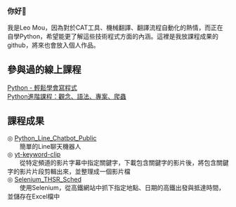 ### 你好👋
我是Leo Mou，因為對於CAT工具、機械翻譯、翻譯流程自動化的熱情，而正在自學Python，希望能更了解這些技術程式方面的內涵。這裡是我放課程成果的github，將來也會放入個人作品。

## 參與過的線上課程
[Python - 輕鬆學會寫程式](https://www.udemy.com/course/python-learn/) <br/>
[Python進階課程：觀念、語法、專案、爬蟲](https://www.udemy.com/course/pythonadvanced/)

## 課程成果
◎ [Python_Line_Chatbot_Public](https://github.com/Dreadtron/Python_Line_Chatbot_Public) <br/>
　　簡單的Line聊天機器人 <br/>
◎ [yt-keyword-clip](https://github.com/Dreadtron/yt-keyword-clip) <br/>
　　從特定頻道的影片字幕中指定關鍵字，下載包含關鍵字的影片後，將包含關鍵字的影片片段剪輯出來，並整理成一個影片檔 <br/>
◎ [Selenium_THSR_Sched](https://github.com/Dreadtron/Selenium_THSR_Sched) <br/>
　　使用Selenium，從高鐵網站中抓下指定地點、日期的高鐵出發與抵達時間，並儲存在Excel檔中 <br/>

<!--
**Dreadtron/Dreadtron** is a ✨ _special_ ✨ repository because its `README.md` (this file) appears on your GitHub profile.

Here are some ideas to get you started:

- 🔭 I’m currently working on ...
- 🌱 I’m currently learning ...
- 👯 I’m looking to collaborate on ...
- 🤔 I’m looking for help with ...
- 💬 Ask me about ...
- 📫 How to reach me: ...
- 😄 Pronouns: ...
- ⚡ Fun fact: ...
-->
